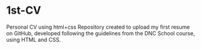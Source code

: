 # 1st-CV
Personal CV using html+css
Repository created to upload my first resume on GitHub, developed following the guidelines from the DNC School course, using HTML and CSS.
